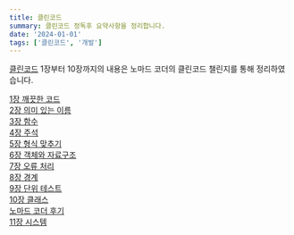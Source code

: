 ```yaml
---
title: 클린코드
summary: 클린코드 정독후 요약사항을 정리합니다.
date: '2024-01-01'
tags: ['클린코드', '개발']
---
```


[클린코드](https://www.yes24.com/Product/Goods/11681152) 1장부터 10장까지의 내용은 노마드 코더의 클린코드 챌린지를 통해 정리하였습니다.<br>

[1장 깨끗한 코드](/posts/클린코드/1장)<br>
[2장 의미 있는 이름](/posts/클린코드/2장)<br>
[3장 함수](/posts/클린코드/3장)<br>
[4장 주석](/posts/클린코드/4장)<br>
[5장 형식 맞추기](/posts/클린코드/5장)<br>
[6장 객체와 자료구조](/posts/클린코드/6장)<br>
[7장 오류 처리](/posts/클린코드/7장)<br>
[8장 경계](/posts/클린코드/8장)<br>
[9장 단위 테스트](/posts/클린코드/9장)<br>
[10장 클래스](/posts/클린코드/10장)<br>
[노마드 코더 후기](/posts/클린코드/후기)<br>
[11장 시스템](/posts/클린코드/11장)<br>
